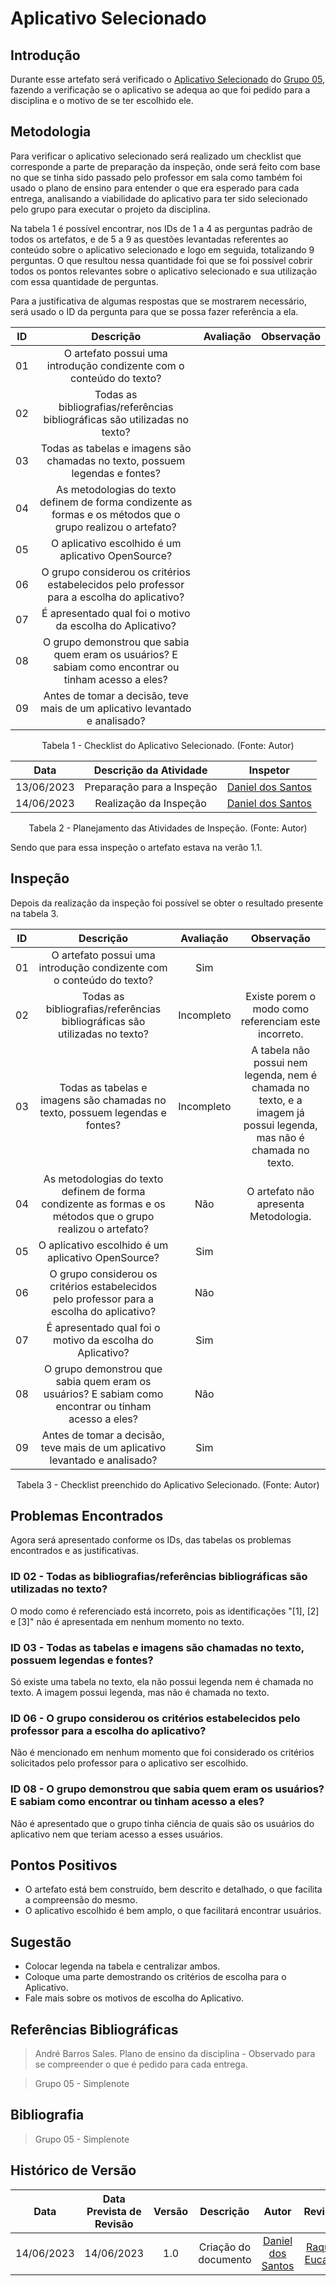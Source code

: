 # Aplicativo Selecionado

## Introdução
Durante esse artefato será verificado o [Aplicativo Selecionado](https://requisitos-de-software.github.io/2023.1-Simplenote/planejamento/Aplicativo%20Selecionado/) do [Grupo 05](https://requisitos-de-software.github.io/2023.1-Simplenote/), fazendo a verificação se o aplicativo se adequa ao que foi pedido para a disciplina e o motivo de se ter escolhido ele.

## Metodologia
Para verificar o aplicativo selecionado será realizado um checklist que corresponde a parte de preparação da inspeção, onde será feito com base no que se tinha sido passado pelo professor em sala como também foi usado o plano de ensino para entender o que era esperado para cada entrega, analisando a viabilidade do aplicativo para ter sido selecionado pelo grupo para executar o projeto da disciplina.

Na tabela 1 é possível encontrar, nos IDs de 1 a 4 as perguntas padrão de todos os artefatos, e de 5 a 9 as questões levantadas referentes ao conteúdo sobre o aplicativo selecionado e logo em seguida, totalizando 9 perguntas. O que resultou nessa quantidade foi que se foi possível cobrir todos os pontos relevantes sobre o aplicativo selecionado e sua utilização com essa quantidade de perguntas.

Para a justificativa de algumas respostas que se mostrarem necessário, será usado o ID da pergunta para que se possa fazer referência a ela.

<center>

|  ID  | Descrição | Avaliação | Observação |
| :--: | :-------: | :-------: | :--------: |
|  01  | O artefato possui uma introdução condizente com o conteúdo do texto? |||
|  02  | Todas as bibliografias/referências bibliográficas são utilizadas no texto? |||
|  03  | Todas as tabelas e imagens são chamadas no texto, possuem legendas e fontes? |||
|  04  | As metodologias do texto definem de forma condizente as formas e os métodos que o grupo realizou o artefato? |||
|  05  | O aplicativo escolhido é um aplicativo OpenSource? |||
|  06  | O grupo considerou os critérios estabelecidos pelo professor para a escolha do aplicativo? |||
|  07  | É apresentado qual foi o motivo da escolha do Aplicativo? |||
|  08  | O grupo demonstrou que sabia quem eram os usuários? E sabiam como encontrar ou tinham acesso a eles? |||
|  09  | Antes de tomar a decisão, teve mais de um aplicativo levantado e analisado? |||

<p>Tabela 1 - Checklist do Aplicativo Selecionado. (Fonte: Autor)</p>

</center>


<center>

| Data | Descrição da Atividade | Inspetor |
| :--: | :--------------------: | :------: |
| 13/06/2023 | Preparação para a Inspeção | [Daniel dos Santos](https://github.com/daniel-de-sousa) |
| 14/06/2023 | Realização da Inspeção | [Daniel dos Santos](https://github.com/daniel-de-sousa) |

<p>Tabela 2 - Planejamento das Atividades de Inspeção. (Fonte: Autor)</p>

</center>

Sendo que para essa inspeção o artefato estava na verão 1.1.

## Inspeção
Depois da realização da inspeção foi possível se obter o resultado presente na tabela 3.

<center>

|  ID  | Descrição | Avaliação | Observação |
| :--: | :-------: | :-------: | :--------: |
|  01  | O artefato possui uma introdução condizente com o conteúdo do texto? | Sim ||
|  02  | Todas as bibliografias/referências bibliográficas são utilizadas no texto? | Incompleto | Existe porem o modo como referenciam este incorreto. |
|  03  | Todas as tabelas e imagens são chamadas no texto, possuem legendas e fontes? | Incompleto | A tabela não possui nem legenda, nem é chamada no texto, e a imagem já possui legenda, mas não é chamada no texto. |
|  04  | As metodologias do texto definem de forma condizente as formas e os métodos que o grupo realizou o artefato? | Não | O artefato não apresenta Metodologia. |
|  05  | O aplicativo escolhido é um aplicativo OpenSource? | Sim ||
|  06  | O grupo considerou os critérios estabelecidos pelo professor para a escolha do aplicativo? | Não||
|  07  | É apresentado qual foi o motivo da escolha do Aplicativo? | Sim ||
|  08  | O grupo demonstrou que sabia quem eram os usuários? E sabiam como encontrar ou tinham acesso a eles? | Não ||
|  09  | Antes de tomar a decisão, teve mais de um aplicativo levantado e analisado? | Sim ||


<p>Tabela 3 - Checklist preenchido do Aplicativo Selecionado. (Fonte: Autor)</p>

</center>

## Problemas Encontrados
Agora será apresentado conforme os IDs, das tabelas os problemas encontrados e as justificativas.

### ID 02 - Todas as bibliografias/referências bibliográficas são utilizadas no texto?
O modo como é referenciado está incorreto, pois as identificações "[1], [2] e [3]" não é apresentada em nenhum momento no texto.

### ID 03 - Todas as tabelas e imagens são chamadas no texto, possuem legendas e fontes?
Só existe uma tabela no texto, ela não possui legenda nem é chamada no texto.
A imagem possui legenda, mas não é chamada no texto.

### ID 06 - O grupo considerou os critérios estabelecidos pelo professor para a escolha do aplicativo?
Não é mencionado em nenhum momento que foi considerado os critérios solicitados pelo professor para o aplicativo ser escolhido.

### ID 08 - O grupo demonstrou que sabia quem eram os usuários? E sabiam como encontrar ou tinham acesso a eles?
Não é apresentado que o grupo tinha ciência de quais são os usuários do aplicativo nem que teriam acesso a esses usuários.

## Pontos Positivos

* O artefato está bem construído, bem descrito e detalhado, o que facilita a compreensão do mesmo.
* O aplicativo escolhido é bem amplo, o que facilitará encontrar usuários.

## Sugestão 

* Colocar legenda na tabela e centralizar ambos.
* Coloque uma parte demostrando os critérios de escolha para o Aplicativo.
* Fale mais sobre os motivos de escolha do Aplicativo.


## Referências Bibliográficas

> André Barros Sales. Plano de ensino da disciplina - Observado para se compreender o que é pedido para cada entrega.

> Grupo 05 - Simplenote

## Bibliografia

> Grupo 05 - Simplenote

## Histórico de Versão
|    Data    | Data Prevista de Revisão | Versão |      Descrição       |                                 Autor                                  |               Revisor               |
| :--------: | :----------------------: | :----: | :------------------: | :--------------------------------------------------------------------: | :---------------------------------: |
| 14/06/2023 |        14/06/2023        |  1.0   | Criação do documento | [Daniel dos Santos](https://github.com/daniel-de-sousa) | [Raquel Eucaria](https://github.com/raqueleucaria) |
